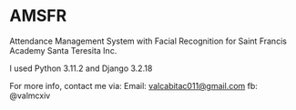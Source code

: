 # AMSFR
Attendance Management System with Facial Recognition for Saint Francis Academy Santa Teresita Inc.

I used Python 3.11.2 and Django 3.2.18

For more info, contact me via:
Email: valcabitac011@gmail.com
fb: @valmcxiv
